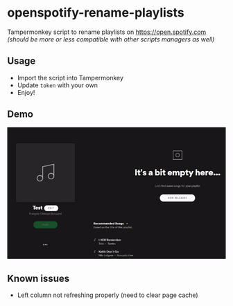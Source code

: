 # openspotify-rename-playlists
Tampermonkey script to rename playlists on https://open.spotify.com  
*(should be more or less compatible with other scripts managers as well)*

## Usage
 - Import the script into Tampermonkey
 - Update `token` with your own
 - Enjoy!
 
## Demo

![](demo.gif)

## Known issues
 - Left column not refreshing properly (need to clear page cache)
